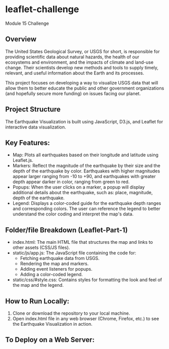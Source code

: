 # leaflet-challenge
Module 15 Challenge

## Overview
The United States Geological Survey, or USGS for short, is responsible for providing scientific data about natural hazards, the health of our ecosystems and environment, and the impacts of climate and land-use change. Their scientists develop new methods and tools to supply timely, relevant, and useful information about the Earth and its processes.

This project focuses on developing a way to visualize USGS data that will allow them to better educate the public and other government organizations (and hopefully secure more funding) on issues facing our planet. 

## Project Structure
The Earthquake Visualization is built using JavaScript, D3.js, and Leaflet for interactive data visualization.

## Key Features:
- Map: Plots all earthquakes based on their longitude and latitude using Leaflet.js.
- Markers: Reflect the magnitude of the earthquake by their size and the depth of the earthquake by color. Earthquakes with higher magnitudes appear larger ranging from -10 to +90, and earthquakes with greater depth appear darker in color, ranging from green to red.
- Popups: When the user clicks on a marker, a popup will display additional details about the earthquake, such as: place, magnitude, depth of the earthquake.
- Legend: Displays a color-coded guide for the earthquake depth ranges and corresponding colors. The user can reference the legend to better understand the color coding and interpret the map's data.

## Folder/file Breakdown (Leaflet-Part-1)
- index.html: The main HTML file that structures the map and links to other assets (CSS/JS files).
- static/js/app.js: The JavaScript file containing the code for:
    +   Fetching earthquake data from USGS.
    +   Rendering the map and markers.
    +   Adding event listeners for popups.
    +   Adding a color-coded legend.
- static/css/#style.css: Contains styles for formatting the look and feel of the map and the legend.

## How to Run Locally:
1.  Clone or download the repository to your local machine.
2.  Open index.html file in any web browser (Chrome, Firefox, etc.) to see the Earthquake Visualization in action.

## To Deploy on a Web Server:
